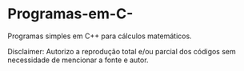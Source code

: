 # Programas-em-C-
Programas simples em C++ para cálculos matemáticos.

Disclaimer: Autorizo a reprodução total e/ou parcial dos códigos sem necessidade de mencionar a fonte e autor.
